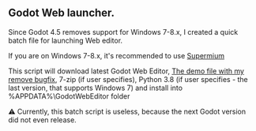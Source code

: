 ## Godot Web launcher.

Since Godot 4.5 removes support for Windows 7-8.x, I created a quick batch file for launching Web editor.

If you are on Windows 7-8.x, it's recommended to use [Supermium](https://github.com/win32ss/supermium/releases)

This script will download latest Godot Web Editor, [The demo file with my remove bugfix](https://github.com/Yni-Viar/godot-web-editor-delete-workaround),
7-zip (if user specifies), Python 3.8 (if user specifies - the last version, that supports Windows 7) and install into %APPDATA%\GodotWebEditor folder

⚠️ Currently, this batch script is useless, because the next Godot version did not even release.